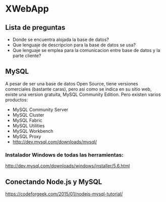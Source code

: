 # XWebApp
## Lista de preguntas
* Donde se encuentra alojada la base de datos?
* Que lenguaje de descripcion para la base de datos se usa?
* Que lenguaje se emplea para la comunicacion entre base de datos y la parte cliente?

## MySQL
A pesar de ser una base de datos Open Source, tiene versiones comerciales (bastante caras), pero asi como se indica en su sitio web, existe una version gratuita, MySQL Community Edition. Pero existen varios productos:
* MySQL Community Server 
* MySQL Cluster 
* MySQL Fabric 
* MySQL Utilities
* MySQL Workbench
* MySQL Proxy
* http://dev.mysql.com/downloads/mysql/

### Instalador Windows de todas las herramientas:
http://dev.mysql.com/downloads/windows/installer/5.6.html

## Conectando Node.js y MySQL
https://codeforgeek.com/2015/01/nodejs-mysql-tutorial/
